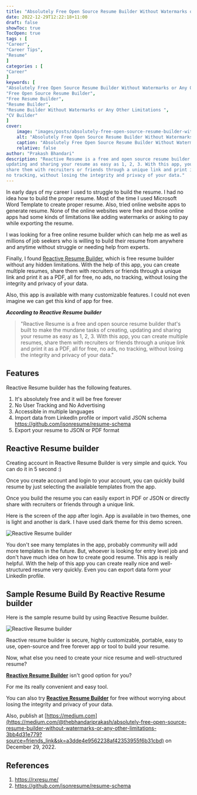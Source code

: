 ```yaml
---
title: "Absolutely Free Open Source Resume Builder Without Watermarks or Any Other Limitations"
date: 2022-12-29T12:22:18+11:00
draft: false
showToc: true
TocOpen: true
tags : [
"Career",
"Career Tips",
"Resume"
]
categories : [
"Career"
]
keywords: [
"Absolutely Free Open Source Resume Builder Without Watermarks or Any Other Limitations",
"Free Open Source Resume Builder",
"Free Resume Builder",
"Resume Builder",
"Resume Builder Without Watermarks or Any Other Limitations ",
"CV Builder"
]
cover:
    image: "images/posts/absolutely-free-open-source-resume-builder-without-watermarks-or-any-other-limitations/absolutely-free-open-source-resume-builder-without-watermarks-or-any-other-limitations.png"
    alt: "Absolutely Free Open Source Resume Builder Without Watermarks or Any Other Limitations"
    caption: "Absolutely Free Open Source Resume Builder Without Watermarks or Any Other Limitations"
    relative: false
author: "Prakash Bhandari"
description: "Reactive Resume is a free and open source resume builder that's built to make the mundane tasks of creating,
updating and sharing your resume as easy as 1, 2, 3. With this app, you can create multiple resumes,
share them with recruiters or friends through a unique link and print it as a PDF, all for free, no ads,
no tracking, without losing the integrity and privacy of your data."
---
```


In early days of my career I used to struggle to build the resume. I had no idea how to build the proper resume.
Most of the time I used Microsoft Word Template to create proper resume. Also, tried online website apps to generate resume. 
None of the online websites were free and those online apps had some kinds of limitations like adding watermarks or asking to pay while exporting the resume.

I was looking for a free online resume builder which can help me as well as millions of job seekers who is willing to build 
their resume from anywhere and anytime without struggle or needing help from experts.

Finally, I found [Reactive Resume Builder](https://rxresu.me/), which is free resume builder without any hidden limitations.
With the help of this app, you can create multiple resumes, share them with recruiters or friends through a unique link and print it as a PDF, all for free, no ads,
no tracking, without losing the integrity and privacy of your data.

Also, this app is available with many customizable features. I could not even imagine we can get this kind of app for free.

***According to Reactive Resume builder***
>"Reactive Resume is a free and open source resume builder that's built to make the mundane tasks of creating, 
updating and sharing your resume as easy as 1, 2, 3. With this app, you can create multiple resumes, 
share them with recruiters or friends through a unique link and print it as a PDF, all for free, no ads, 
no tracking, without losing the integrity and privacy of your data."

## Features

Reactive Resume builder has the following features.

1. It's absolutely free and it will be free forever 
2. No User Tracking  and No Advertising 
3. Accessible in multiple languages 
4. Import data from LinkedIn profile or import valid JSON schema https://github.com/jsonresume/resume-schema 
5. Export your resume to JSON or PDF format

## Reactive Resume builder

Creating account in Reactive Resume Builder is very simple and quick. You can do it in 5 second :) 

Once you create account and login to your account, you can quickly build resume by just selecting the available templates from the app.

Once you build the resume you can easily export in PDF or JSON or directly share with recruiters or friends through a unique link.

Here is the screen of the app after login. App is available in two themes, one is light and another is dark. I have used dark theme for this demo screen. 

![Reactive Resume builder](/images/posts/absolutely-free-open-source-resume-builder-without-watermarks-or-any-other-limitations/workspace.png#center)

You don't see many templates in the app, probably community will add more templates in the future. 
But, whoever is looking for entry level job and don't have much idea on how to create good resume. 
This app is really helpful. With the help of this app you can create really nice and well-structured resume very quickly. 
Even you can export data form your LinkedIn profile.

## Sample Resume Build By Reactive Resume builder

Here is the sample resume build by using Reactive Resume builder.

![Reactive Resume builder](/images/posts/absolutely-free-open-source-resume-builder-without-watermarks-or-any-other-limitations/sample-resume.png#center)


Reactive resume builder is secure, highly customizable, portable, easy to use, open-source and free forever app or tool to build your resume.

Now, what else you need to create your nice resume and well-structured resume?

**[Reactive Resume Builder](https://rxresu.me/)** isn't good option for you?

For me its really convenient and easy tool.

You can also try **[Reactive Resume Builder](https://rxresu.me/)** for free without worrying about losing the integrity and privacy of your data.

Also, publish at [https://medium.com](https://medium.com/@thebhandariprakash/absolutely-free-open-source-resume-builder-without-watermarks-or-any-other-limitations-3bb4d31e779?source=friends_link&sk=a3dde4e9562238af42353955f6b31cbd) on December 29, 2022.

## References

1. https://rxresu.me/
2. https://github.com/jsonresume/resume-schema
